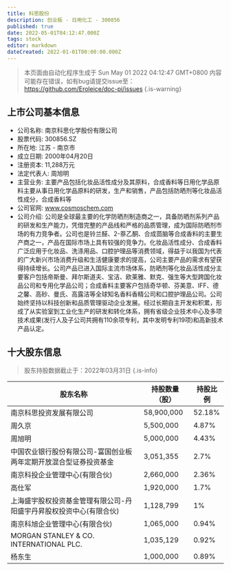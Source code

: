 ```yaml
---
title: 科思股份
description: 创业板 - 日用化工 - 300856
published: true
date: 2022-05-01T04:12:47.000Z
tags: stock
editor: markdown
dateCreated: 2022-01-01T00:00:00.000Z
---
```


> 本页面由自动化程序生成于 Sun May 01 2022 04:12:47 GMT+0800
> 内容可能存在错误，如有bug请提交issue至：https://github.com/Eroleice/doc-pi/issues
{.is-warning}

## 上市公司基本信息
- 公司名称: 南京科思化学股份有限公司
- 股票代码: 300856.SZ
- 所在地: 江苏 - 南京市
- 成立日期: 2000年04月20日
- 注册资本: 11,288万元
- 法定代表人: 周旭明
- 主营业务: 主要产品包括化妆品活性成分及其原料，合成香料等日用化学品原料主要从事日用化学品原料的研发，生产和销售，产品包括防晒剂等化妆品活性成分，合成香料等
- 公司官网: www.cosmoschem.com
- 公司介绍: 公司是全球最主要的化学防晒剂制造商之一，具备防晒剂系列产品的研发和生产能力，凭借完整的产品线和严格的品质管理，成为国际防晒剂市场的有力竞争者。公司也是铃兰醛、2-萘乙酮、合成茴脑等合成香料的主要生产商之一，产品在国际市场上具有较强的竞争力。化妆品活性成分、合成香料广泛应用于化妆品、洗涤用品、口腔护理品等消费领域，得益于以我国为代表的广大新兴市场消费升级和生活健康要求的提高，公司主要产品的需求有望获得持续增长。公司产品已进入国际主流市场体系，防晒剂等化妆品活性成分主要客户包括帝斯曼、拜尔斯道夫、宝洁、欧莱雅、默克、强生等大型跨国化妆品公司和专用化学品公司；合成香料主要客户包括奇华顿、芬美意、IFF、德之馨、高砂、曼氏、高露洁等全球知名香料香精公司和口腔护理品公司。公司始终坚持以科技创新和品质管理驱动企业发展。经过长期自主开发和积累，形成了从实验室到工业化生产的研发和转化体系，拥有省级企业技术中心及多项技术成果(发行人及子公司共拥有110余项专利，其中发明专利19项)和高新技术产品认定。


## 十大股东信息
> 股东持股数据截止于：2022年03月31日
{.is-info}

| 股东名称 | 持股数量（股） | 持股比例 |
| --- | --- | --- |
| 南京科思投资发展有限公司 | 58,900,000 | 52.18% |
| 周久京 | 5,500,000 | 4.87% |
| 周旭明 | 5,000,000 | 4.43% |
| 中国农业银行股份有限公司-富国创业板两年定期开放混合型证券投资基金 | 3,051,355 | 2.7% |
| 南京科投企业管理中心(有限合伙) | 2,660,000 | 2.36% |
| 高仕军 | 1,920,000 | 1.7% |
| 上海盛宇股权投资基金管理有限公司-丹阳盛宇丹昇股权投资中心(有限合伙) | 1,128,799 | 1% |
| 南京科旭企业管理中心(有限合伙) | 1,065,000 | 0.94% |
| MORGAN STANLEY & CO. INTERNATIONAL PLC. | 1,035,129 | 0.92% |
| 杨东生 | 1,000,000 | 0.89% |




